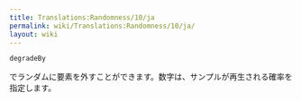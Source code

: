 ```yaml
---
title: Translations:Randomness/10/ja
permalink: wiki/Translations:Randomness/10/ja/
layout: wiki
---
```


``` Haskell
degradeBy
```

でランダムに要素を外すことができます。数字は、サンプルが再生される確率を指定します。
